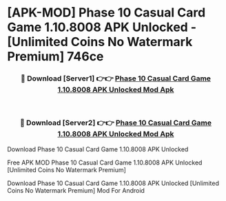 # [APK-MOD] Phase 10  Casual Card Game 1.10.8008 APK Unlocked - [Unlimited Coins No Watermark Premium] 746ce



<div align="center">
<h3>🔴 Download [Server1] 👉👉 <a href="https://momento.my/?title=Phase_10__Casual_Card_Game_1.10.8008_APK_Unlocked">Phase 10  Casual Card Game 1.10.8008 APK Unlocked Mod Apk</a></h3><br>

<h3>🔴 Download [Server2] 👉👉 <a href="https://momento.my/?title=Phase_10__Casual_Card_Game_1.10.8008_APK_Unlocked">Phase 10  Casual Card Game 1.10.8008 APK Unlocked Mod Apk</a></h3>
</div>



Download Phase 10  Casual Card Game 1.10.8008 APK Unlocked 

Free APK MOD Phase 10  Casual Card Game 1.10.8008 APK Unlocked [Unlimited Coins No Watermark Premium]

Download Phase 10  Casual Card Game 1.10.8008 APK Unlocked [Unlimited Coins No Watermark Premium] Mod For Android
